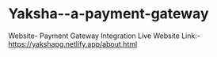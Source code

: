 # Yaksha--a-payment-gateway
Website- Payment Gateway Integration
Live Website Link:- https://yakshapg.netlify.app/about.html
